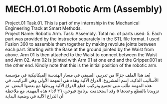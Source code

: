 # MECH.01.01 Robotic Arm (Assembly)
Project.01 Task.01. This is part of my internship in the Mechanical Engineering Track at Smart Methods.  
Project Name: Robotic Arm. Task: Assembly. Total no. of parts used: 5.
Each part was provided by the instructor separately in the STL file format. I used Fusion 360 to assemble them together by making revolute joints between each part. Starting with the Base at the ground jointed by the Waist from above. Arm 01 is then attached to the Waist to connect between the Waist and Arm 02. Arm 02 is jointed with Arm 01 at one end and the Gripper.001 at the other end. Kindly note that this is the initial position of the robotic arm.

يُعد هذا الملف  جزءًا من تدريبي الصيفي في مسار الهندسة الميكانيكية في مؤسسة الأساليب الذكية. اسم المشروع: الذراع الآلية وهذه هي المهمة الأولى وهي التركيب. 
في هذه المهمة طُلب مني تجميع وتركيب قطع الذراع الآلية وربطها مع بعضها البعض. تم تزويدنا بالقطع وعددها ٥ وقد استخدمت برنامج فيوجن٣٦٠ لأداء هذه المهمة. مع ملاحظة أن الذراع الآلية في وضعية البداية  
